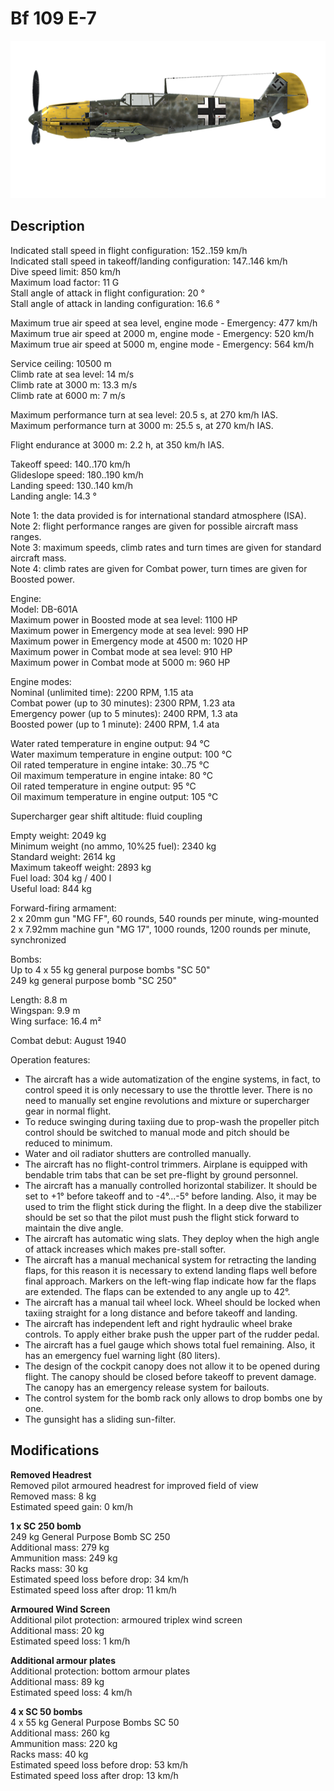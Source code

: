 # Bf 109 E-7

![bf109e7](../images/planes/bf109e7.png)

## Description

Indicated stall speed in flight configuration: 152..159 km/h  
Indicated stall speed in takeoff/landing configuration: 147..146 km/h  
Dive speed limit: 850 km/h  
Maximum load factor: 11 G  
Stall angle of attack in flight configuration: 20 °  
Stall angle of attack in landing configuration: 16.6 °  
  
Maximum true air speed at sea level, engine mode - Emergency: 477 km/h  
Maximum true air speed at 2000 m, engine mode - Emergency: 520 km/h  
Maximum true air speed at 5000 m, engine mode - Emergency: 564 km/h  
  
Service ceiling: 10500 m  
Climb rate at sea level: 14 m/s  
Climb rate at 3000 m: 13.3 m/s  
Climb rate at 6000 m: 7 m/s  
  
Maximum performance turn at sea level: 20.5 s, at 270 km/h IAS.  
Maximum performance turn at 3000 m: 25.5 s, at 270 km/h IAS.  
  
Flight endurance at 3000 m: 2.2 h, at 350 km/h IAS.  
  
Takeoff speed: 140..170 km/h  
Glideslope speed: 180..190 km/h  
Landing speed: 130..140 km/h  
Landing angle: 14.3 °  
  
Note 1: the data provided is for international standard atmosphere (ISA).  
Note 2: flight performance ranges are given for possible aircraft mass ranges.  
Note 3: maximum speeds, climb rates and turn times are given for standard aircraft mass.  
Note 4: climb rates are given for Combat power, turn times are given for Boosted power.  
  
Engine:  
Model: DB-601A  
Maximum power in Boosted mode at sea level: 1100 HP  
Maximum power in Emergency mode at sea level: 990 HP  
Maximum power in Emergency mode at 4500 m: 1020 HP  
Maximum power in Combat mode at sea level: 910 HP  
Maximum power in Combat mode at 5000 m: 960 HP  
  
Engine modes:  
Nominal (unlimited time): 2200 RPM, 1.15 ata  
Combat power (up to 30 minutes): 2300 RPM, 1.23 ata  
Emergency power (up to 5 minutes): 2400 RPM, 1.3 ata  
Boosted power (up to 1 minute): 2400 RPM, 1.4 ata  
  
Water rated temperature in engine output: 94 °C  
Water maximum temperature in engine output: 100 °C  
Oil rated temperature in engine intake: 30..75 °C  
Oil maximum temperature in engine intake: 80 °C  
Oil rated temperature in engine output: 95 °C  
Oil maximum temperature in engine output: 105 °C  
  
Supercharger gear shift altitude: fluid coupling   
  
Empty weight: 2049 kg  
Minimum weight (no ammo, 10%25 fuel): 2340 kg  
Standard weight: 2614 kg  
Maximum takeoff weight: 2893 kg  
Fuel load: 304 kg / 400 l  
Useful load: 844 kg  
  
Forward-firing armament:  
2 x 20mm gun "MG FF", 60 rounds, 540 rounds per minute, wing-mounted  
2 x 7.92mm machine gun "MG 17", 1000 rounds, 1200 rounds per minute, synchronized  
  
Bombs:  
Up to 4 x 55 kg general purpose bombs "SC 50"  
249 kg general purpose bomb "SC 250"  
  
Length: 8.8 m  
Wingspan: 9.9 m  
Wing surface: 16.4 m²  
  
Combat debut: August 1940  
  
Operation features:  
- The aircraft has a wide automatization of the engine systems, in fact, to control speed it is only necessary to use the throttle lever. There is no need to manually set engine revolutions and mixture or supercharger gear in normal flight.  
- To reduce swinging during taxiing due to prop-wash the propeller pitch control should be switched to manual mode and pitch should be reduced to minimum.  
- Water and oil radiator shutters are controlled manually.  
- The aircraft has no flight-control trimmers. Airplane is equipped with bendable trim tabs that can be set pre-flight by ground personnel.  
- The aircraft has a manually controlled horizontal stabilizer. It should be set to +1° before takeoff and to -4°...-5° before landing. Also, it may be used to trim the flight stick during the flight. In a deep dive the stabilizer should be set so that the pilot must push the flight stick forward to maintain the dive angle.  
- The aircraft has automatic wing slats. They deploy when the high angle of attack increases which makes pre-stall softer.  
- The aircraft has a manual mechanical system for retracting the landing flaps, for this reason it is necessary to extend landing flaps well before final approach. Markers on the left-wing flap indicate how far the flaps are extended. The flaps can be extended to any angle up to 42°.  
- The aircraft has a manual tail wheel lock. Wheel should be locked when taxiing straight for a long distance and before takeoff and landing.  
- The aircraft has independent left and right hydraulic wheel brake controls. To apply either brake push the upper part of the rudder pedal.  
- The aircraft has a fuel gauge which shows total fuel remaining. Also, it has an emergency fuel warning light (80 liters).  
- The design of the cockpit canopy does not allow it to be opened during flight. The canopy should be closed before takeoff to prevent damage. The canopy has an emergency release system for bailouts.  
- The control system for the bomb rack only allows to drop bombs one by one.  
- The gunsight has a sliding sun-filter.

## Modifications

**Removed Headrest**  
Removed pilot armoured headrest for improved field of view  
Removed mass: 8 kg  
Estimated speed gain: 0 km/h

**1 x SC 250 bomb**  
249 kg General Purpose Bomb SC 250  
Additional mass: 279 kg  
Ammunition mass: 249 kg  
Racks mass: 30 kg  
Estimated speed loss before drop: 34 km/h  
Estimated speed loss after drop: 11 km/h

**Armoured Wind Screen**  
Additional pilot protection: armoured triplex wind screen  
Additional mass: 20 kg  
Estimated speed loss: 1 km/h

**Additional armour plates**  
Additional protection: bottom armour plates  
Additional mass: 89 kg  
Estimated speed loss: 4 km/h

**4 x SC 50 bombs**  
4 x 55 kg General Purpose Bombs SC 50  
Additional mass: 260 kg  
Ammunition mass: 220 kg  
Racks mass: 40 kg  
Estimated speed loss before drop: 53 km/h  
Estimated speed loss after drop: 13 km/h
